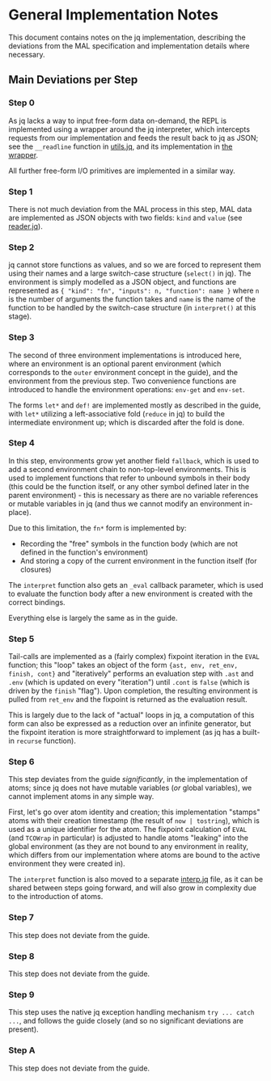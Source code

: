 # General Implementation Notes

This document contains notes on the jq implementation, describing the deviations from the MAL specification and implementation details where necessary.

## Main Deviations per Step

### Step 0
As jq lacks a way to input free-form data on-demand, the REPL is implemented using a wrapper around the jq interpreter, which intercepts requests from our implementation and feeds the result back to jq as JSON; see the `__readline` function in [utils.jq](../utils.jq), and its implementation in [the wrapper](../run).

All further free-form I/O primitives are implemented in a similar way.

### Step 1
There is not much deviation from the MAL process in this step, MAL data are implemented as JSON objects with two fields: `kind` and `value` (see [reader.jq](../reader.jq)).

### Step 2
jq cannot store functions as values, and so we are forced to represent them using their names and a large switch-case structure (`select()` in jq).
The environment is simply modelled as a JSON object, and functions are represented as `{ "kind": "fn", "inputs": n, "function": name }` where `n` is the number of arguments the function takes and `name` is the name of the function to be handled by the switch-case structure (in `interpret()` at this stage).

### Step 3
The second of three environment implementations is introduced here, where an environment is an optional parent environment (which corresponds to the `outer` environment concept in the guide), and the environment from the previous step. Two convenience functions are introduced to handle the environment operations: `env-get` and `env-set`.

The forms `let*` and `def!` are implemented mostly as described in the guide, with `let*` utilizing a left-associative fold (`reduce` in jq) to build the intermediate environment up; which is discarded after the fold is done.

### Step 4
In this step, environments grow yet another field `fallback`, which is used to add a second environment chain to non-top-level environments. This is used to implement functions that refer to unbound symbols in their body (this could be the function itself, or any other symbol defined later in the parent environment) - this is necessary as there are no variable references or mutable variables in jq (and thus we cannot modify an environment in-place).

Due to this limitation, the `fn*` form is implemented by:
- Recording the "free" symbols in the function body (which are not defined in the function's environment)
- And storing a copy of the current environment in the function itself (for closures)

The `interpret` function also gets an `_eval` callback parameter, which is used to evaluate the function body after a new environment is created with the correct bindings.

Everything else is largely the same as in the guide.

### Step 5
Tail-calls are implemented as a (fairly complex) fixpoint iteration in the `EVAL` function; this "loop" takes an object of the form `{ast, env, ret_env, finish, cont}` and "iteratively" performs an evaluation step with `.ast` and `.env` (which is updated on every "iteration") until `.cont` is `false` (which is driven by the `finish` "flag"). Upon completion, the resulting environment is pulled from `ret_env` and the fixpoint is returned as the evaluation result.

This is largely due to the lack of "actual" loops in jq, a computation of this form can also be expressed as a reduction over an infinite generator, but the fixpoint iteration is more straightforward to implement (as jq has a built-in `recurse` function).

### Step 6
This step deviates from the guide _significantly_, in the implementation of atoms; since jq does not have mutable variables (_or_ global variables), we cannot implement atoms in any simple way.

First, let's go over atom identity and creation; this implementation "stamps" atoms with their creation timestamp (the result of `now | tostring`), which is used as a unique identifier for the atom.
The fixpoint calculation of `EVAL` (and `TCOWrap` in particular) is adjusted to handle atoms "leaking" into the global environment (as they are not bound to any environment in reality, which differs from our implementation where atoms are bound to the active environment they were created in).

The `interpret` function is also moved to a separate [interp.jq](../interp.jq) file, as it can be shared between steps going forward, and will also grow in complexity due to the introduction of atoms.

### Step 7
This step does not deviate from the guide.

### Step 8
This step does not deviate from the guide.

### Step 9
This step uses the native jq exception handling mechanism `try ... catch ...`, and follows the guide closely (and so no significant deviations are present).

### Step A
This step does not deviate from the guide.
